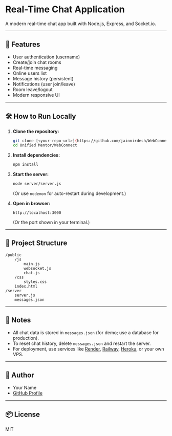 # Real-Time Chat Application

A modern real-time chat app built with Node.js, Express, and Socket.io.

---

## 🚀 Features

- User authentication (username)
- Create/join chat rooms
- Real-time messaging
- Online users list
- Message history (persistent)
- Notifications (user join/leave)
- Room leave/logout
- Modern responsive UI

---

## 🛠️ How to Run Locally

1. **Clone the repository:**
    ```bash
    git clone [<your-repo-url>](https://github.com/jainnirdesh/WebConnect)
    cd Unified Mentor/WebConnect
    ```

2. **Install dependencies:**
    ```bash
    npm install
    ```

3. **Start the server:**
    ```bash
    node server/server.js
    ```
    (Or use `nodemon` for auto-restart during development.)

4. **Open in browser:**
    ```
    http://localhost:3000
    ```
    (Or the port shown in your terminal.)

---

## 📁 Project Structure

```
/public
    /js
        main.js
        websocket.js
        chat.js
    /css
        styles.css
    index.html
/server
    server.js
    messages.json
```

---

## 📝 Notes

- All chat data is stored in `messages.json` (for demo; use a database for production).
- To reset chat history, delete `messages.json` and restart the server.
- For deployment, use services like [Render](https://render.com/), [Railway](https://railway.app/), [Heroku](https://heroku.com/), or your own VPS.

---

## 👤 Author

- Your Name
- [GitHub Profile](https://github.com/yourusername)

---

## 📦 License

MIT
